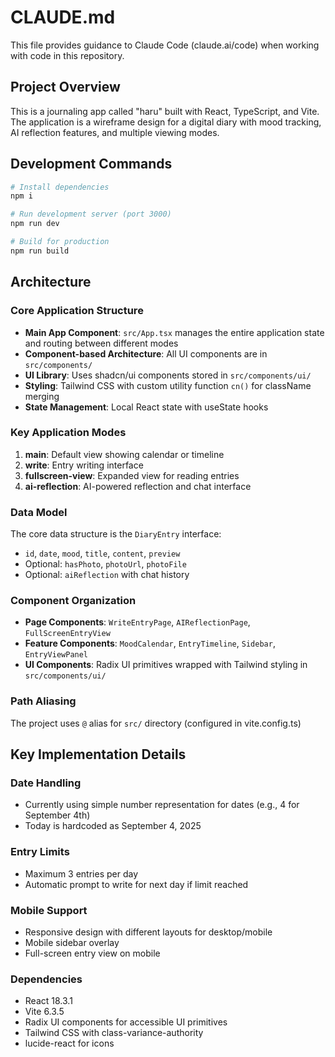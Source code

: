 # CLAUDE.md

This file provides guidance to Claude Code (claude.ai/code) when working with code in this repository.

## Project Overview

This is a journaling app called "haru" built with React, TypeScript, and Vite. The application is a wireframe design for a digital diary with mood tracking, AI reflection features, and multiple viewing modes.

## Development Commands

```bash
# Install dependencies
npm i

# Run development server (port 3000)
npm run dev

# Build for production
npm run build
```

## Architecture

### Core Application Structure
- **Main App Component**: `src/App.tsx` manages the entire application state and routing between different modes
- **Component-based Architecture**: All UI components are in `src/components/`
- **UI Library**: Uses shadcn/ui components stored in `src/components/ui/`
- **Styling**: Tailwind CSS with custom utility function `cn()` for className merging
- **State Management**: Local React state with useState hooks

### Key Application Modes
1. **main**: Default view showing calendar or timeline
2. **write**: Entry writing interface  
3. **fullscreen-view**: Expanded view for reading entries
4. **ai-reflection**: AI-powered reflection and chat interface

### Data Model
The core data structure is the `DiaryEntry` interface:
- `id`, `date`, `mood`, `title`, `content`, `preview`
- Optional: `hasPhoto`, `photoUrl`, `photoFile`
- Optional: `aiReflection` with chat history

### Component Organization
- **Page Components**: `WriteEntryPage`, `AIReflectionPage`, `FullScreenEntryView`
- **Feature Components**: `MoodCalendar`, `EntryTimeline`, `Sidebar`, `EntryViewPanel`
- **UI Components**: Radix UI primitives wrapped with Tailwind styling in `src/components/ui/`

### Path Aliasing
The project uses `@` alias for `src/` directory (configured in vite.config.ts)

## Key Implementation Details

### Date Handling
- Currently using simple number representation for dates (e.g., 4 for September 4th)
- Today is hardcoded as September 4, 2025

### Entry Limits
- Maximum 3 entries per day
- Automatic prompt to write for next day if limit reached

### Mobile Support  
- Responsive design with different layouts for desktop/mobile
- Mobile sidebar overlay
- Full-screen entry view on mobile

### Dependencies
- React 18.3.1
- Vite 6.3.5
- Radix UI components for accessible UI primitives
- Tailwind CSS with class-variance-authority
- lucide-react for icons